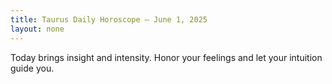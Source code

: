 ```yaml
---
title: Taurus Daily Horoscope – June 1, 2025
layout: none
---
```


Today brings insight and intensity. Honor your feelings and let your intuition guide you.
